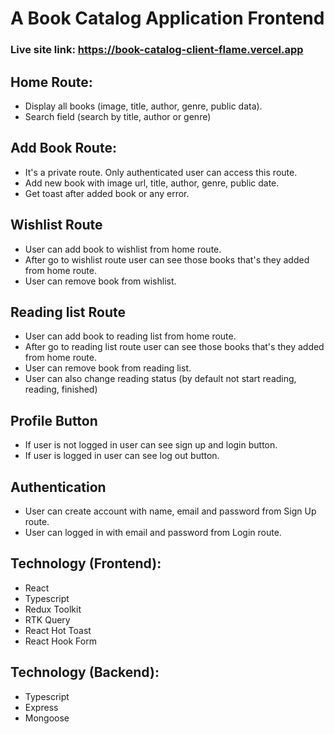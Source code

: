 # A Book Catalog Application Frontend

### Live site link: https://book-catalog-client-flame.vercel.app

## Home Route:

- Display all books (image, title, author, genre, public data).
- Search field (search by title, author or genre)

## Add Book Route:

- It's a private route. Only authenticated user can access this route.
- Add new book with image url, title, author, genre, public date.
- Get toast after added book or any error.

## Wishlist Route

- User can add book to wishlist from home route.
- After go to wishlist route user can see those books that's they added from home route.
- User can remove book from wishlist.

## Reading list Route

- User can add book to reading list from home route.
- After go to reading list route user can see those books that's they added from home route.
- User can remove book from reading list.
- User can also change reading status (by default not start reading, reading, finished)

## Profile Button

- If user is not logged in user can see sign up and login button.
- If user is logged in user can see log out button.

## Authentication

- User can create account with name, email and password from Sign Up route.
- User can logged in with email and password from Login route.

## Technology (Frontend):

- React
- Typescript
- Redux Toolkit
- RTK Query
- React Hot Toast
- React Hook Form

## Technology (Backend):

- Typescript
- Express
- Mongoose
